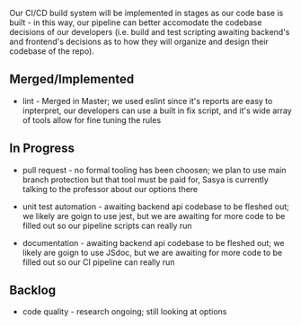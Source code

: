 Our CI/CD build system will be implemented in stages as our code base is built - in this way, our pipeline can better accomodate the codebase decisions of our developers (i.e. build and test scripting awaiting backend's and frontend's decisions as to how they will organize and design their codebase of the repo).

## Merged/Implemented
- lint - Merged in Master; we used eslint since it's reports are easy to inpterpret, our developers can use a built in fix script, and it's wide array of tools allow for fine tuning the rules

## In Progress
- pull request - no formal tooling has been choosen; we plan to use main branch protection but that tool must be paid for, Sasya is currently talking to the professor about our options there

- unit test automation - awaiting backend api codebase to be fleshed out; we likely are goign to use jest, but we are awaiting for more code to be filled out so our pipeline scripts can really run

- documentation - awaiting backend api codebase to be fleshed out; we likely are goign to use JSdoc, but we are awaiting for more code to be filled out so our CI pipeline can really run

## Backlog  
- code quality - research ongoing; still looking at options